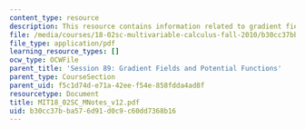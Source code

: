 ```yaml
---
content_type: resource
description: This resource contains information related to gradient fields in space.
file: /media/courses/18-02sc-multivariable-calculus-fall-2010/b30cc37bba576d91d0c9c60dd7368b16_MIT18_02SC_MNotes_v12.pdf
file_type: application/pdf
learning_resource_types: []
ocw_type: OCWFile
parent_title: 'Session 89: Gradient Fields and Potential Functions'
parent_type: CourseSection
parent_uid: f5c1d74d-e71a-42ee-f54e-858fdda4ad8f
resourcetype: Document
title: MIT18_02SC_MNotes_v12.pdf
uid: b30cc37b-ba57-6d91-d0c9-c60dd7368b16
---
```

